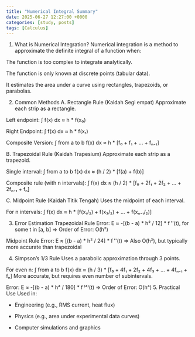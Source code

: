 ```yaml
---
title: "Numerical Integral Summary"
date: 2025-06-27 12:27:00 +0000
categories: [study, posts]
tags: [Calculus]
---
```


1. What is Numerical Integration?
Numerical integration is a method to approximate the definite integral of a function when:

The function is too complex to integrate analytically.

The function is only known at discrete points (tabular data).

It estimates the area under a curve using rectangles, trapezoids, or parabolas.

2. Common Methods
A. Rectangle Rule (Kaidah Segi empat)
Approximate each strip as a rectangle.

Left endpoint:
∫ f(x) dx ≈ h * f(x₀)

Right Endpoint:
∫ f(x) dx ≈ h * f(x₁)

Composite Version:
∫ from a to b f(x) dx ≈ h * [f₀ + f₁ + ... + fₙ₋₁]

B. Trapezoidal Rule (Kaidah Trapesium)
Approximate each strip as a trapezoid.

Single interval:
∫ from a to b f(x) dx ≈ (h / 2) * [f(a) + f(b)]

Composite rule (with n intervals):
∫ f(x) dx ≈ (h / 2) * [f₀ + 2f₁ + 2f₂ + ... + 2fₙ₋₁ + fₙ]

C. Midpoint Rule (Kaidah Titik Tengah)
Uses the midpoint of each interval.

For n intervals:
∫ f(x) dx ≈ h * [f(x₁/₂) + f(x₃/₂) + ... + f(xₙ₋₁/₂)]

3. Error Estimation
Trapezoidal Rule Error:
E ≈ -[(b - a) * h² / 12] * f ''(t), for some t in [a, b]
⇒ Order of Error: O(h²)

Midpoint Rule Error:
E ≈ [(b - a) * h² / 24] * f ''(t)
⇒ Also O(h²), but typically more accurate than trapezoidal

4. Simpson’s 1/3 Rule
Uses a parabolic approximation through 3 points.

For even n:
∫ from a to b f(x) dx ≈ (h / 3) * [f₀ + 4f₁ + 2f₂ + 4f₃ + ... + 4fₙ₋₁ + fₙ]
More accurate, but requires even number of subintervals.

Error:
E ≈ -[(b - a) * h⁴ / 180] * f ⁽⁴⁾(t)
⇒ Order of Error: O(h⁴)
5. Practical Use
Used in:
- Engineering (e.g., RMS current, heat flux)

- Physics (e.g., area under experimental data curves)

- Computer simulations and graphics